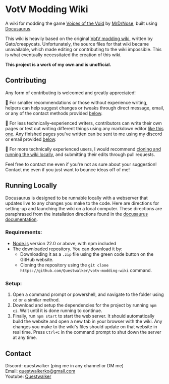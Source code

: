 # VotV Modding Wiki
A wiki for modding the game [Voices of the Void](https://mrdrnose.itch.io/votv) by [MrDrNose](https://mrdrnose.itch.io/), built using [Docusaurus](https://docusaurus.io/).

This wiki is heavily based on the original [VotV modding wiki](https://modding.ariral.space/), written by Gato/creepycats. Unfortunately, the source files for that wiki became unavailable, which made editing or contributing to the wiki impossible. This is what eventually necessitated the creation of this wiki.

**This project is a work of my own and is unofficial.**

## Contributing
Any form of contributing is welcomed and greatly appreciated!

🥉 For smaller recommendations or those without experience writing, helpers can help suggest changes or tweaks through direct message, email, or any of the contact methods provided [below](#contact).

🥈 For less technically-experienced writers, contributors can write their own pages or test out writing different things using any markdown editor [like this one](https://markdownlivepreview.com/). Any finished pages you've written can be sent to me using my discord or email provided [below](#contact).

🥇 For more technically experienced users, I would recommend [cloning and running the wiki locally](#running-locally), and submitting their edits through pull requests.

Feel free to contact me even if you're not as sure about your suggestion! Contact me even if you just want to bounce ideas off of me!

## Running Locally
Docusaurus is designed to be runnable locally with a webserver that updates live to any changes you make to the code. Here are directions for setting-up and launching the wiki on a local computer. These directions are paraphrased from the installation directions found in the [docusaurus documentation](https://docusaurus.io/docs/installation).

### Requirements:
- [Node.js](https://nodejs.org/en/download) version 22.0 or above, with npm included
- The downloaded repository. You can download it by:
  - Downloading it as a `.zip` file using the green code button on the GitHub website.
  - Cloning the repository using the `git clone https://github.com/Questwalker/votv-modding-wiki` command.

### Setup:
1. Open a command prompt or powershell, and navigate to the folder using `cd` or a similar method.
2. Download and setup the dependencies for the project by running `npm ci`. Wait until it is done running to continue.
3. Finally, run `npm start` to start the web server. It should automatically build the website and open a new tab in your browser with the wiki. Any changes you make to the wiki's files should update on that website in real time. Press `Ctrl+C` in the command prompt to shut down the server at any time.

## Contact
Discord: questwalker (ping me in any channel or DM me)\
Email: [questwalkerko@gmail.com](mailto:questwalkerko@gmail.com)\
Youtube: [Questwalker](https://www.youtube.com/channel/UCTA45ILB7_G_AlH1RfcJWxg)
